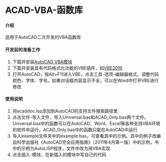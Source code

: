 # ACAD-VBA-函数库

#### 介绍
适用于AutoCAD二次开发的VBA函数库

#### 开发前的准备工作

1.  下载并安装[AutoCAD VBA模块](https://www.autodesk.com.cn/support/technical/article/caas/tsarticles/tsarticles/CHS/ts/3kxk0RyvfWTfSfAIrcmsLQ.html)
2.  下载并安装具有代码格式化功能的VBE插件，如[VBE2019](https://club.excelhome.net/thread-1461076-1-1.html?_dsign=0fd6df83)
3.  打开AutoCAD，按Alt+F11进入VBE，点击工具-选项-编辑器格式，调整代码颜色、字体、字号。如果对话框内容显示不全，可以在Word中打开VBE进行修改

#### 使用说明

1.  将acaddoc.lsp添加到AutoCAD的支持文件搜索路径里
2.  点击文件-导入文件，导入Universal.bas和ACAD_Only.bas两个文件。Universal.bas中的函数可以在AutoCAD、Word、Excel等各种支持VBA环境的软件中运行，ACAD_Only.bas中的函数只能在AutoCAD中运行
3.  导入example文件夹中的example.bas，可查看其中的示例。其中的例子改编自科学出版社《AutoCAD完全应用指南》（2011年4月第一版）中的示例，书中的示例为AutoLISP程序，文件中改为用VBA实现
4.  点击插入-模块，在新插入的模块中写自己的代码
  



